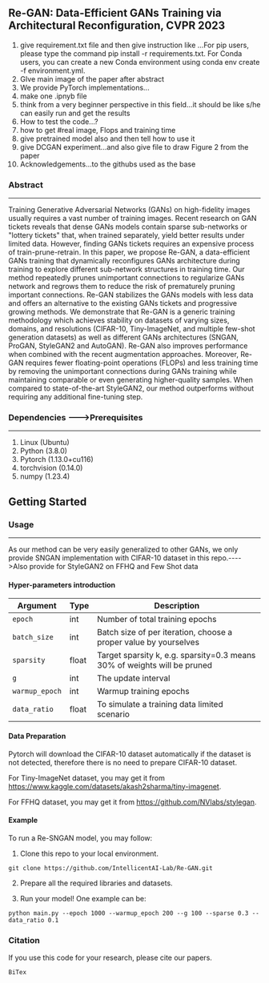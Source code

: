 ## Re-GAN: Data-Efficient GANs Training via Architectural Reconfiguration, CVPR 2023

1. give requirement.txt file  and then give instruction like ...For pip users, please type the command pip install -r requirements.txt.
For Conda users, you can create a new Conda environment using conda env create -f environment.yml.
2. GIve main image of the paper after abstract
3. We provide PyTorch implementations...
4. make one .ipnyb file
5. think from a very beginner perspective in this field...it should be like s/he can easily run and get the results
6. How to test the code...?
7. how to get #real image, Flops and training time
8. give pretrained model also and then tell how to use it
9. give DCGAN experiment...and also give file to draw Figure 2 from the paper
10. Acknowledgements...to the githubs used as the base




### Abstract

---
Training Generative Adversarial Networks (GANs) on high-fidelity images usually requires a vast number of training images. Recent research on GAN tickets reveals that dense GANs models contain sparse sub-networks or "lottery tickets" that, when trained separately, yield better results under limited data. However, finding GANs tickets requires an expensive process of train-prune-retrain. In this paper, we propose Re-GAN, a data-efficient GANs training that dynamically reconfigures GANs architecture during training to explore different sub-network structures in training time. Our method repeatedly prunes unimportant connections to regularize GANs network and regrows them to reduce the risk of prematurely pruning important connections. Re-GAN stabilizes the GANs models with less data and offers an alternative to the existing GANs tickets and progressive growing methods. We demonstrate that Re-GAN is a generic training methodology which achieves stability on datasets of varying sizes, domains, and resolutions (CIFAR-10, Tiny-ImageNet, and multiple few-shot generation datasets) as well as different GANs architectures (SNGAN, ProGAN, StyleGAN2 and AutoGAN). Re-GAN also improves performance when combined with the recent augmentation approaches. Moreover, Re-GAN requires fewer floating-point operations (FLOPs) and less training time by removing the unimportant connections during GANs training while maintaining comparable or even generating higher-quality samples. When compared to state-of-the-art StyleGAN2, our method outperforms without requiring any additional fine-tuning step.

### Dependencies --->Prerequisites

---
1. Linux         (Ubuntu)
2. Python        (3.8.0)
3. Pytorch         (1.13.0+cu116)
4. torchvision         (0.14.0)
5. numpy (1.23.4)

## Getting Started


### Usage

---
As our method can be very easily generalized to other GANs, we only provide SNGAN implementation with CIFAR-10 dataset in this repo.---->Also provide for StyleGAN2 on FFHQ and Few Shot data

#### Hyper-parameters introduction

| Argument       | Type  | Description                                                              |
|----------------|-------|--------------------------------------------------------------------------|
| `epoch`        | int   | Number of total training epochs                                          |
| `batch_size`   | int   | Batch size of per iteration, choose a proper value by yourselves         |
| `sparsity`     | float | Target sparsity k, e.g. sparsity=0.3 means 30% of weights will be pruned |
| `g`            | int   | The update interval                                                      |
| `warmup_epoch` | int   | Warmup training epochs                                                   |
| `data_ratio`   | float | To simulate a training data limited scenario                             |


#### Data Preparation
Pytorch will download the CIFAR-10 dataset automatically if the dataset is not detected, therefore there is no need to prepare CIFAR-10 dataset.

For Tiny-ImageNet dataset, you may get it from https://www.kaggle.com/datasets/akash2sharma/tiny-imagenet.

For FFHQ dataset, you may get it from https://github.com/NVlabs/stylegan.


#### Example

To run a Re-SNGAN model, you may follow:
1. Clone this repo to your local environment.
```
git clone https://github.com/IntellicentAI-Lab/Re-GAN.git
```
2. Prepare all the required libraries and datasets.


3. Run your model! One example can be:
```
python main.py --epoch 1000 --warmup_epoch 200 --g 100 --sparse 0.3 --data_ratio 0.1
```
### Citation
If you use this code for your research, please cite our papers.

```
BiTex
```
